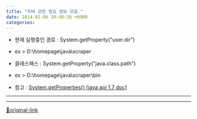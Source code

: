 ```yaml
---
title: "자바 관련 필요 정보 모음."
date: 2014-02-06 10:40:16 +0900
categories: 
---
```

  

  
- 현재 실행중인 경로 : System.getProperty("user.dir")
- ex &gt; D:\homepage\java\scraper

- 클래스패스 : System.getProperty("java.class.path")
- ex &gt; D:\homepage\java\scraper\bin

- 참고 : [System.getProperties() [java api 1.7 doc]](http://docs.oracle.com/javase/7/docs/api/java/lang/System.html#getProperties() "System.getProperties()&nbsp;[java api 1.7 doc]")

  
  
  
- - - - - -





***
[🔗original-link](http://www.mins01.com/mh/tech/read/861)